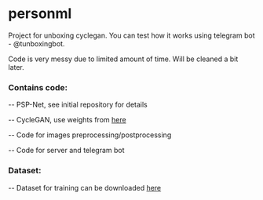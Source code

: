 # personml

Project for unboxing cyclegan. You can test how it works using telegram bot - @tunboxingbot.

Code is very messy due to limited amount of time. Will be cleaned a bit later.

### Contains code:

-- PSP-Net, see initial repository for details

-- CycleGAN, use weights from [here](https://yadi.sk/d/pzvtwfwF3WJEDQ)

-- Code for images preprocessing/postprocessing

-- Code for server and telegram bot

### Dataset:
-- Dataset for training can be downloaded [here](https://yadi.sk/d/hW7nDfaI3WJDLk)
